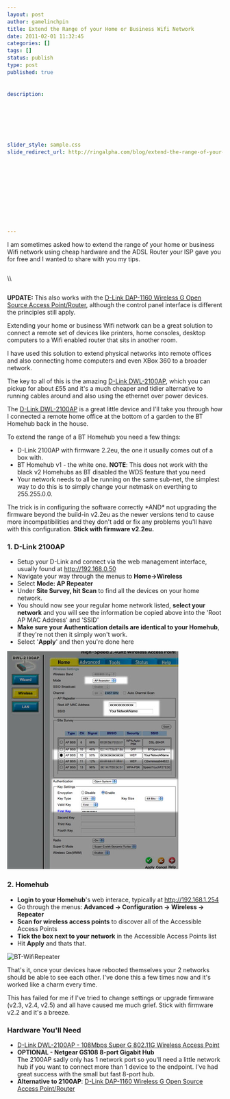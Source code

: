 ```yaml
---
layout: post
author: gamelinchpin
title: Extend the Range of your Home or Business Wifi Network
date: 2011-02-01 11:32:45
categories: []
tags: []
status: publish
type: post
published: true


description:






slider_style: sample.css
slide_redirect_url: http://ringalpha.com/blog/extend-the-range-of-your-home-or-business-wifi-network/










---
```

I am sometimes asked how to extend the range of your home or business
Wifi network using cheap hardware and the ADSL Router your ISP gave you
for free and I wanted to share with you my tips.

<div style="float: left;">

\

</div>

<div style="float: left;">

\

</div>

<div style="clear:both">

</div>

<div class="note">

**UPDATE:** This also works with the [D-Link DAP-1160 Wireless G Open Source Access
Point/Router](http://www.amazon.co.uk/gp/product/B000VS08QC/ref=as_li_ss_tl?ie=UTF8&tag=gamedevelcons-21&linkCode=as2&camp=1634&creative=19450&creativeASIN=B000VS08QC), although the control panel interface is different the principles still
apply.

</div>

Extending your home or business Wifi network can be a great solution to
connect a remote set of devices like printers, home consoles, desktop
computers to a Wifi enabled router that sits in another room.

I have used this solution to extend physical networks into remote
offices and also connecting home computers and even XBox 360 to a
broader network.

The key to all of this is the amazing [D-Link
DWL-2100AP](http://www.amazon.co.uk/gp/product/B00019EYVG?ie=UTF8&tag=gamedevelcons-21&linkCode=as2&camp=1634&creative=19450&creativeASIN=B00019EYVG), which you can pickup for about £55 and it's a much cheaper and tidier alternative to running cables around and also using the ethernet over power devices.

The [D-Link
DWL-2100AP](http://www.amazon.co.uk/gp/product/B00019EYVG?ie=UTF8&tag=gamedevelcons-21&linkCode=as2&camp=1634&creative=19450&creativeASIN=B00019EYVG) is a great little device and I'll take you through how I connected a remote home office at the bottom of a garden to the BT Homehub back in the house.

To extend the range of a BT Homehub you need a few
things:

-   D-Link 2100AP with firmware 2.2eu, the one it usually comes out of a
    box with.
-   BT Homehub v1 - the white one. **NOTE**: This does not work with the
    black v2 Homehubs as BT disabled the WDS feature that you need
-   Your network needs to all be running on the same sub-net, the
    simplest way to do this is to simply change your netmask on
    everthing to 255.255.0.0.

The trick is in configuring the software correctly \*AND\* not upgrading
the firmware beyond the build-in v2.2eu as the newer versions tend to
cause more incompatibilities and they don't add or fix any problems
you'll have with this configuration. **Stick with firmware v2.2eu.**

### 1. D-Link 2100AP

-   Setup your D-Link and connect via the web management interface,
    usually found at <http://192.168.0.50>
-   Navigate your way through the menus to **Home->Wireless**
-   Select **Mode: AP Repeater**
-   Under **Site Survey, hit Scan** to find all the devices on your home
    network.
-   You should now see your regular home network listed, **select your
    network** and you will see the information be copied above into the
    'Root AP MAC Address' and 'SSID'
-   **Make sure your Authentication details are identical to your
    Homehub**, if they're not then it simply won't work.
-   Select '**Apply**' and then you're done here

![](assets/Dl-WifiRepeater.jpg "Dl-WifiRepeater")

### 2. Homehub

-   **Login to your Homehub**'s web interace, typically
    at <http://192.168.1.254>
-   Go through the menus: **Advanced -> Configuration -> Wireless ->
    Repeater**
-   **Scan for wireless access points** to discover all of the
    Accessible Access Points
-   **Tick the box next to your network** in the Accessible Access
    Points list
-   Hit **Apply** and thats that.

![](assets/BT-WifiRepeater.jpg "BT-WifiRepeater")

That's it, once your devices have rebooted themselves your 2 networks
should be able to see each other. I've done this a few times now and
it's worked like a charm every time.

This has failed for me if I've tried to change settings or upgrade
firmware (v2.3, v2.4, v2.5) and all have caused me much grief. Stick
with firmware v2.2 and it's a breeze.

### Hardware You'll Need

-   [D-Link DWL-2100AP - 108Mbps Super G 802.11G Wireless Access
    Point](http://www.amazon.co.uk/gp/product/B00019EYVG?ie=UTF8&tag=gamedevelcons-21&linkCode=as2&camp=1634&creative=19450&creativeASIN=B00019EYVG)
-   **OPTIONAL - Netgear GS108 8-port Gigabit Hub**\
     The 2100AP sadly only has 1 network port so you'll need a little
    network hub if you want to connect more than 1 device to the
    endpoint.
     I've had great success with the small but fast 8-port hub.
-   **Alternative to 2100AP**: [D-Link DAP-1160 Wireless G Open Source
    Access
    Point/Router](http://www.amazon.co.uk/gp/product/B000VS08QC/ref=as_li_ss_tl?ie=UTF8&tag=gamedevelcons-21&linkCode=as2&camp=1634&creative=19450&creativeASIN=B000VS08QC)

